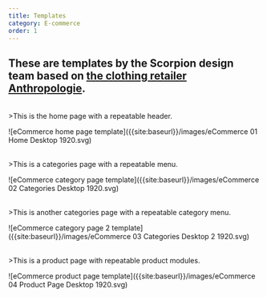 ```yaml
---
title: Templates
category: E-commerce
order: 1
---
```



## These are templates by the Scorpion design team based on [the clothing retailer Anthropologie](https://www.anthropologie.com/dresses-casual-everyday?cm_sp=FEATURES-_-SUBCATEGORY-_-DRESSES-CASUAL-EVERYDAY).

<br>
>This is the home page with a repeatable header.

![eCommerce home page template]({{site:baseurl}}/images/eCommerce 01 Home Desktop 1920.svg)

<br>
>This is a categories page with a repeatable menu.

![eCommerce category page template]({{site:baseurl}}/images/eCommerce 02 Categories Desktop 1920.svg)

<br>
>This is another categories page with a repeatable category menu.

![eCommerce category page 2 template]({{site:baseurl}}/images/eCommerce 03 Categories Desktop 2 1920.svg)

<br>
>This is a product page with repeatable product modules.

![eCommerce product page template]({{site:baseurl}}/images/eCommerce 04 Product Page Desktop 1920.svg)

